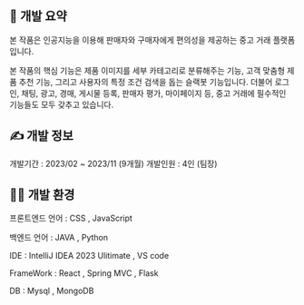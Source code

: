 ## 🙂 개발 요약

본 작품은 인공지능을 이용해 판매자와 구매자에게 편의성을 제공하는 중고 거래 플랫폼입니다. 

본 작품의 핵심 기능은 제품 이미지를 세부 카테고리로 분류해주는 기능, 고객 맞춤형 제품 추천 기능, 그리고 사용자의 특정 조건 검색을 돕는 슬랙봇 기능입니다. 더불어 로그인, 채팅, 광고, 경매, 게시물 등록, 판매자 평가, 마이페이지 등, 중고 거래에 필수적인 기능들도 모두 갖추고 있습니다.

## ✍️ 개발 정보

개발기간 : 2023/02 ~ 2023/11 (9개월) 개발인원 : 4인 (팀장)

## 👨‍💻 개발 환경

프론트엔드 언어 : CSS , JavaScript

백엔드 언어 : JAVA , Python

IDE : IntelliJ IDEA 2023 Ulitimate , VS code

FrameWork : React , Spring MVC , Flask

DB : Mysql , MongoDB
